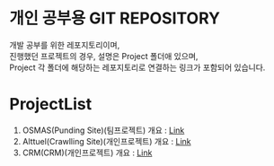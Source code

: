 # 개인 공부용 GIT REPOSITORY

개발 공부를 위한 레포지토리이며,  
진행했던 프로젝트의 경우, 설명은 Project 폴더애 있으며,  
Project 각 폴더에 해당하는 레포지토리로 연결하는 링크가 포함되어 있습니다.


# ProjectList
1. OSMAS(Punding Site)(팀프로젝트) 개요 : [Link](/Project/OSMAS/)  
2. Alttuel(Crawlling Site)(개인프로젝트) 개요 : [Link](/Project/alttuel/)
3. CRM(CRM)(개인프로젝트) 개요 : [Link](/Project/CRM/)

